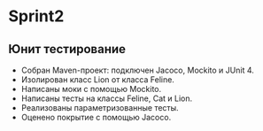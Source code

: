 # Sprint2

## Юнит тестирование
- Собран Maven-проект: подключен Jacoco, Mockito и JUnit 4.
- Изолирован класс Lion от класса Feline.
- Написаны моки с помощью Mockito.
- Написаны тесты на классы Feline, Cat и Lion.
- Реализованы параметризованные тесты.
- Оценено покрытие с помощью Jacoco.
